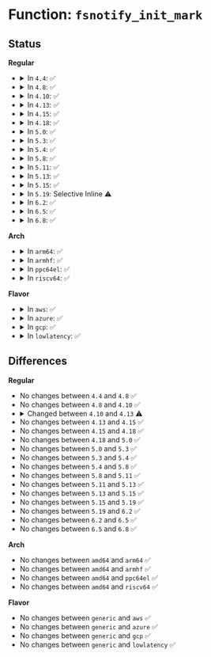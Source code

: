 # Function: <code>fsnotify_init_mark</code>

## Status
<b>Regular</b>
<ul>
<li>
<details>
<summary>In <code>4.4</code>: ✅</summary>

```c
void fsnotify_init_mark(struct fsnotify_mark *mark, void (*free_mark)(struct fsnotify_mark *));
```

**Collision:** Unique Global

**Inline:** No

**Transformation:** False

**Instances:**

```
In fs/notify/mark.c (ffffffff81250230)
Location: fs/notify/mark.c:490
Inline: False
Direct callers:
  - kernel/audit_watch.c:audit_add_watch
  - kernel/audit_fsnotify.c:audit_alloc_mark
  - kernel/audit_tree.c:alloc_chunk
  - fs/notify/dnotify/dnotify.c:fcntl_dirnotify
  - fs/notify/inotify/inotify_user.c:SyS_inotify_add_watch
```
**Symbols:**

```
ffffffff81250230-ffffffff81250271: fsnotify_init_mark (STB_GLOBAL)
```
</details>
</li>
<li>
<details>
<summary>In <code>4.8</code>: ✅</summary>

```c
void fsnotify_init_mark(struct fsnotify_mark *mark, void (*free_mark)(struct fsnotify_mark *));
```

**Collision:** Unique Global

**Inline:** No

**Transformation:** False

**Instances:**

```
In fs/notify/mark.c (ffffffff81278a30)
Location: fs/notify/mark.c:531
Inline: False
Direct callers:
  - kernel/audit_watch.c:audit_add_watch
  - kernel/audit_fsnotify.c:audit_alloc_mark
  - kernel/audit_tree.c:alloc_chunk
  - fs/notify/dnotify/dnotify.c:fcntl_dirnotify
  - fs/notify/inotify/inotify_user.c:SyS_inotify_add_watch
```
**Symbols:**

```
ffffffff81278a30-ffffffff81278a71: fsnotify_init_mark (STB_GLOBAL)
```
</details>
</li>
<li>
<details>
<summary>In <code>4.10</code>: ✅</summary>

```c
void fsnotify_init_mark(struct fsnotify_mark *mark, void (*free_mark)(struct fsnotify_mark *));
```

**Collision:** Unique Global

**Inline:** No

**Transformation:** False

**Instances:**

```
In fs/notify/mark.c (ffffffff8128c660)
Location: fs/notify/mark.c:519
Inline: False
Direct callers:
  - kernel/audit_watch.c:audit_add_watch
  - kernel/audit_fsnotify.c:audit_alloc_mark
  - kernel/audit_tree.c:alloc_chunk
  - fs/notify/dnotify/dnotify.c:fcntl_dirnotify
  - fs/notify/inotify/inotify_user.c:SyS_inotify_add_watch
```
**Symbols:**

```
ffffffff8128c660-ffffffff8128c6a1: fsnotify_init_mark (STB_GLOBAL)
```
</details>
</li>
<li>
<details>
<summary>In <code>4.13</code>: ✅</summary>

```c
void fsnotify_init_mark(struct fsnotify_mark *mark, struct fsnotify_group *group);
```

**Collision:** Unique Global

**Inline:** No

**Transformation:** False

**Instances:**

```
In fs/notify/mark.c (ffffffff812994e0)
Location: fs/notify/mark.c:739
Inline: False
Direct callers:
  - kernel/audit_watch.c:audit_add_watch
  - kernel/audit_fsnotify.c:audit_alloc_mark
  - kernel/audit_tree.c:alloc_chunk
  - fs/notify/dnotify/dnotify.c:fcntl_dirnotify
  - fs/notify/inotify/inotify_user.c:SyS_inotify_add_watch
```
**Symbols:**

```
ffffffff812994e0-ffffffff81299539: fsnotify_init_mark (STB_GLOBAL)
```
</details>
</li>
<li>
<details>
<summary>In <code>4.15</code>: ✅</summary>

```c
void fsnotify_init_mark(struct fsnotify_mark *mark, struct fsnotify_group *group);
```

**Collision:** Unique Global

**Inline:** No

**Transformation:** False

**Instances:**

```
In fs/notify/mark.c (ffffffff812bc850)
Location: fs/notify/mark.c:738
Inline: False
Direct callers:
  - kernel/audit_watch.c:audit_add_watch
  - kernel/audit_fsnotify.c:audit_alloc_mark
  - kernel/audit_tree.c:alloc_chunk
  - fs/notify/dnotify/dnotify.c:fcntl_dirnotify
  - fs/notify/inotify/inotify_user.c:SyS_inotify_add_watch
```
**Symbols:**

```
ffffffff812bc850-ffffffff812bc8a9: fsnotify_init_mark (STB_GLOBAL)
```
</details>
</li>
<li>
<details>
<summary>In <code>4.18</code>: ✅</summary>

```c
void fsnotify_init_mark(struct fsnotify_mark *mark, struct fsnotify_group *group);
```

**Collision:** Unique Global

**Inline:** No

**Transformation:** False

**Instances:**

```
In fs/notify/mark.c (ffffffff812e52c0)
Location: fs/notify/mark.c:744
Inline: False
Direct callers:
  - kernel/audit_watch.c:audit_add_watch
  - kernel/audit_fsnotify.c:audit_alloc_mark
  - kernel/audit_tree.c:alloc_chunk
  - fs/notify/dnotify/dnotify.c:fcntl_dirnotify
  - fs/notify/inotify/inotify_user.c:inotify_update_watch
```
**Symbols:**

```
ffffffff812e52c0-ffffffff812e531a: fsnotify_init_mark (STB_GLOBAL)
```
</details>
</li>
<li>
<details>
<summary>In <code>5.0</code>: ✅</summary>

```c
void fsnotify_init_mark(struct fsnotify_mark *mark, struct fsnotify_group *group);
```

**Collision:** Unique Global

**Inline:** No

**Transformation:** False

**Instances:**

```
In fs/notify/mark.c (ffffffff812f9f30)
Location: fs/notify/mark.c:778
Inline: False
Direct callers:
  - kernel/audit_watch.c:audit_add_watch
  - kernel/audit_fsnotify.c:audit_alloc_mark
  - kernel/audit_tree.c:tag_mount
  - fs/notify/dnotify/dnotify.c:fcntl_dirnotify
  - fs/notify/inotify/inotify_user.c:inotify_update_watch
  - fs/notify/fanotify/fanotify_user.c:fanotify_add_mark
```
**Symbols:**

```
ffffffff812f9f30-ffffffff812f9f8a: fsnotify_init_mark (STB_GLOBAL)
```
</details>
</li>
<li>
<details>
<summary>In <code>5.3</code>: ✅</summary>

```c
void fsnotify_init_mark(struct fsnotify_mark *mark, struct fsnotify_group *group);
```

**Collision:** Unique Global

**Inline:** No

**Transformation:** False

**Instances:**

```
In fs/notify/mark.c (ffffffff8131a5c0)
Location: fs/notify/mark.c:805
Inline: False
Direct callers:
  - kernel/audit_watch.c:audit_add_watch
  - kernel/audit_fsnotify.c:audit_alloc_mark
  - kernel/audit_tree.c:tag_mount
  - fs/notify/dnotify/dnotify.c:fcntl_dirnotify
  - fs/notify/inotify/inotify_user.c:inotify_update_watch
  - fs/notify/fanotify/fanotify_user.c:fanotify_add_mark
```
**Symbols:**

```
ffffffff8131a5c0-ffffffff8131a622: fsnotify_init_mark (STB_GLOBAL)
```
</details>
</li>
<li>
<details>
<summary>In <code>5.4</code>: ✅</summary>

```c
void fsnotify_init_mark(struct fsnotify_mark *mark, struct fsnotify_group *group);
```

**Collision:** Unique Global

**Inline:** No

**Transformation:** False

**Instances:**

```
In fs/notify/mark.c (ffffffff8132d3e0)
Location: fs/notify/mark.c:806
Inline: False
Direct callers:
  - kernel/audit_watch.c:audit_add_watch
  - kernel/audit_fsnotify.c:audit_alloc_mark
  - kernel/audit_tree.c:tag_mount
  - fs/notify/dnotify/dnotify.c:fcntl_dirnotify
  - fs/notify/inotify/inotify_user.c:inotify_update_watch
  - fs/notify/fanotify/fanotify_user.c:fanotify_add_mark
```
**Symbols:**

```
ffffffff8132d3e0-ffffffff8132d442: fsnotify_init_mark (STB_GLOBAL)
```
</details>
</li>
<li>
<details>
<summary>In <code>5.8</code>: ✅</summary>

```c
void fsnotify_init_mark(struct fsnotify_mark *mark, struct fsnotify_group *group);
```

**Collision:** Unique Global

**Inline:** No

**Transformation:** False

**Instances:**

```
In fs/notify/mark.c (ffffffff81367210)
Location: fs/notify/mark.c:810
Inline: False
Direct callers:
  - kernel/audit_watch.c:audit_add_watch
  - kernel/audit_fsnotify.c:audit_alloc_mark
  - kernel/audit_tree.c:create_chunk
  - fs/notify/dnotify/dnotify.c:fcntl_dirnotify
  - fs/notify/inotify/inotify_user.c:inotify_new_watch
  - fs/notify/fanotify/fanotify_user.c:fanotify_add_mark
```
**Symbols:**

```
ffffffff81367210-ffffffff8136726b: fsnotify_init_mark (STB_GLOBAL)
```
</details>
</li>
<li>
<details>
<summary>In <code>5.11</code>: ✅</summary>

```c
void fsnotify_init_mark(struct fsnotify_mark *mark, struct fsnotify_group *group);
```

**Collision:** Unique Global

**Inline:** No

**Transformation:** False

**Instances:**

```
In fs/notify/mark.c (ffffffff81374570)
Location: fs/notify/mark.c:810
Inline: False
Direct callers:
  - kernel/audit_watch.c:audit_add_watch
  - kernel/audit_fsnotify.c:audit_alloc_mark
  - kernel/audit_tree.c:create_chunk
  - fs/notify/dnotify/dnotify.c:fcntl_dirnotify
  - fs/notify/inotify/inotify_user.c:inotify_new_watch
  - fs/notify/fanotify/fanotify_user.c:fanotify_add_mark
```
**Symbols:**

```
ffffffff81374570-ffffffff813745cb: fsnotify_init_mark (STB_GLOBAL)
```
</details>
</li>
<li>
<details>
<summary>In <code>5.13</code>: ✅</summary>

```c
void fsnotify_init_mark(struct fsnotify_mark *mark, struct fsnotify_group *group);
```

**Collision:** Unique Global

**Inline:** No

**Transformation:** False

**Instances:**

```
In fs/notify/mark.c (ffffffff8137af20)
Location: fs/notify/mark.c:806
Inline: False
Direct callers:
  - kernel/audit_watch.c:audit_add_watch
  - kernel/audit_fsnotify.c:audit_alloc_mark
  - kernel/audit_tree.c:create_chunk
  - fs/notify/dnotify/dnotify.c:fcntl_dirnotify
  - fs/notify/inotify/inotify_user.c:inotify_update_watch
  - fs/notify/fanotify/fanotify_user.c:fanotify_add_mark
```
**Symbols:**

```
ffffffff8137af20-ffffffff8137af7b: fsnotify_init_mark (STB_GLOBAL)
```
</details>
</li>
<li>
<details>
<summary>In <code>5.15</code>: ✅</summary>

```c
void fsnotify_init_mark(struct fsnotify_mark *mark, struct fsnotify_group *group);
```

**Collision:** Unique Global

**Inline:** No

**Transformation:** False

**Instances:**

```
In fs/notify/mark.c (ffffffff813c7b80)
Location: fs/notify/mark.c:835
Inline: False
Direct callers:
  - kernel/audit_watch.c:audit_add_watch
  - kernel/audit_fsnotify.c:audit_alloc_mark
  - kernel/audit_tree.c:create_chunk
  - fs/notify/dnotify/dnotify.c:fcntl_dirnotify
  - fs/notify/inotify/inotify_user.c:inotify_update_watch
  - fs/notify/fanotify/fanotify_user.c:fanotify_add_mark
```
**Symbols:**

```
ffffffff813c7b80-ffffffff813c7bdb: fsnotify_init_mark (STB_GLOBAL)
```
</details>
</li>
<li>
<details>
<summary>In <code>5.19</code>: Selective Inline ⚠️</summary>

```c
void fsnotify_init_mark(struct fsnotify_mark *mark, struct fsnotify_group *group);
```

**Collision:** Unique Global

**Inline:** Selective

**Transformation:** False

**Instances:**

```
In fs/notify/mark.c (ffffffff8144f2b0)
Location: fs/notify/mark.c:872
Inline: True
Direct callers:
  - kernel/audit_watch.c:audit_add_watch
  - kernel/audit_fsnotify.c:audit_alloc_mark
  - kernel/audit_tree.c:create_chunk
  - fs/notify/dnotify/dnotify.c:fcntl_dirnotify
  - fs/notify/inotify/inotify_user.c:inotify_new_watch
  - fs/notify/fanotify/fanotify_user.c:fanotify_add_mark
```
**Symbols:**

```
ffffffff8144f2b0-ffffffff8144f317: fsnotify_init_mark (STB_GLOBAL)
```
</details>
</li>
<li>
<details>
<summary>In <code>6.2</code>: ✅</summary>

```c
void fsnotify_init_mark(struct fsnotify_mark *mark, struct fsnotify_group *group);
```

**Collision:** Unique Global

**Inline:** No

**Transformation:** False

**Instances:**

```
In fs/notify/mark.c (ffffffff814ddae0)
Location: fs/notify/mark.c:872
Inline: False
Direct callers:
  - kernel/audit_watch.c:audit_add_watch
  - kernel/audit_fsnotify.c:audit_alloc_mark
  - kernel/audit_tree.c:create_chunk
  - fs/notify/dnotify/dnotify.c:fcntl_dirnotify
  - fs/notify/inotify/inotify_user.c:inotify_new_watch
  - fs/notify/fanotify/fanotify_user.c:fanotify_add_mark
```
**Symbols:**

```
ffffffff814ddae0-ffffffff814ddb47: fsnotify_init_mark (STB_GLOBAL)
```
</details>
</li>
<li>
<details>
<summary>In <code>6.5</code>: ✅</summary>

```c
void fsnotify_init_mark(struct fsnotify_mark *mark, struct fsnotify_group *group);
```

**Collision:** Unique Global

**Inline:** No

**Transformation:** False

**Instances:**

```
In fs/notify/mark.c (ffffffff815142c0)
Location: fs/notify/mark.c:872
Inline: False
Direct callers:
  - kernel/audit_watch.c:audit_add_watch
  - kernel/audit_fsnotify.c:audit_alloc_mark
  - kernel/audit_tree.c:create_chunk
  - fs/notify/dnotify/dnotify.c:fcntl_dirnotify
  - fs/notify/inotify/inotify_user.c:inotify_new_watch
  - fs/notify/fanotify/fanotify_user.c:fanotify_add_mark
```
**Symbols:**

```
ffffffff815142c0-ffffffff81514327: fsnotify_init_mark (STB_GLOBAL)
```
</details>
</li>
<li>
<details>
<summary>In <code>6.8</code>: ✅</summary>

```c
void fsnotify_init_mark(struct fsnotify_mark *mark, struct fsnotify_group *group);
```

**Collision:** Unique Global

**Inline:** No

**Transformation:** False

**Instances:**

```
In fs/notify/mark.c (ffffffff81548790)
Location: fs/notify/mark.c:836
Inline: False
Direct callers:
  - kernel/audit_watch.c:audit_add_watch
  - kernel/audit_fsnotify.c:audit_alloc_mark
  - kernel/audit_tree.c:create_chunk
  - fs/notify/dnotify/dnotify.c:fcntl_dirnotify
  - fs/notify/inotify/inotify_user.c:inotify_new_watch
  - fs/notify/fanotify/fanotify_user.c:fanotify_add_new_mark
```
**Symbols:**

```
ffffffff81548790-ffffffff815487f7: fsnotify_init_mark (STB_GLOBAL)
```
</details>
</li>
</ul>
<b>Arch</b>
<ul>
<li>
<details>
<summary>In <code>arm64</code>: ✅</summary>

```c
void fsnotify_init_mark(struct fsnotify_mark *mark, struct fsnotify_group *group);
```

**Collision:** Unique Global

**Inline:** No

**Transformation:** False

**Instances:**

```
In fs/notify/mark.c (ffff8000103e9278)
Location: fs/notify/mark.c:806
Inline: False
Direct callers:
  - kernel/audit_watch.c:audit_add_watch
  - kernel/audit_fsnotify.c:audit_alloc_mark
  - kernel/audit_tree.c:tag_mount
  - fs/notify/dnotify/dnotify.c:fcntl_dirnotify
  - fs/notify/inotify/inotify_user.c:__arm64_sys_inotify_add_watch
  - fs/notify/fanotify/fanotify_user.c:fanotify_add_mark
```
**Symbols:**

```
ffff8000103e9278-ffff8000103e92cc: fsnotify_init_mark (STB_GLOBAL)
```
</details>
</li>
<li>
<details>
<summary>In <code>armhf</code>: ✅</summary>

```c
void fsnotify_init_mark(struct fsnotify_mark *mark, struct fsnotify_group *group);
```

**Collision:** Unique Global

**Inline:** No

**Transformation:** False

**Instances:**

```
In fs/notify/mark.c (c05c0b1c)
Location: fs/notify/mark.c:806
Inline: False
Direct callers:
  - kernel/audit_watch.c:audit_add_watch
  - kernel/audit_fsnotify.c:audit_alloc_mark
  - kernel/audit_tree.c:tag_mount
  - fs/notify/dnotify/dnotify.c:fcntl_dirnotify
  - fs/notify/inotify/inotify_user.c:__se_sys_inotify_add_watch
  - fs/notify/fanotify/fanotify_user.c:fanotify_add_mark
```
**Symbols:**

```
c05c0b1c-c05c0b64: fsnotify_init_mark (STB_GLOBAL)
```
</details>
</li>
<li>
<details>
<summary>In <code>ppc64el</code>: ✅</summary>

```c
void fsnotify_init_mark(struct fsnotify_mark *mark, struct fsnotify_group *group);
```

**Collision:** Unique Global

**Inline:** No

**Transformation:** False

**Instances:**

```
In fs/notify/mark.c (c0000000004f0580)
Location: fs/notify/mark.c:806
Inline: False
Direct callers:
  - kernel/audit_watch.c:audit_add_watch
  - kernel/audit_fsnotify.c:audit_alloc_mark
  - kernel/audit_tree.c:tag_mount
  - fs/notify/dnotify/dnotify.c:fcntl_dirnotify
  - fs/notify/inotify/inotify_user.c:__se_sys_inotify_add_watch
  - fs/notify/fanotify/fanotify_user.c:fanotify_add_mark
```
**Symbols:**

```
c0000000004f0580-c0000000004f05fc: fsnotify_init_mark (STB_GLOBAL)
```
</details>
</li>
<li>
<details>
<summary>In <code>riscv64</code>: ✅</summary>

```c
void fsnotify_init_mark(struct fsnotify_mark *mark, struct fsnotify_group *group);
```

**Collision:** Unique Global

**Inline:** No

**Transformation:** False

**Instances:**

```
In fs/notify/mark.c (ffffffe00029dd7e)
Location: fs/notify/mark.c:806
Inline: False
Direct callers:
  - kernel/audit_watch.c:audit_add_watch
  - kernel/audit_fsnotify.c:audit_alloc_mark
  - kernel/audit_tree.c:tag_mount
  - fs/notify/dnotify/dnotify.c:fcntl_dirnotify
  - fs/notify/inotify/inotify_user.c:__se_sys_inotify_add_watch
  - fs/notify/fanotify/fanotify_user.c:fanotify_add_mark
```
**Symbols:**

```
ffffffe00029dd7e-ffffffe00029ddce: fsnotify_init_mark (STB_GLOBAL)
```
</details>
</li>
</ul>
<b>Flavor</b>
<ul>
<li>
<details>
<summary>In <code>aws</code>: ✅</summary>

```c
void fsnotify_init_mark(struct fsnotify_mark *mark, struct fsnotify_group *group);
```

**Collision:** Unique Global

**Inline:** No

**Transformation:** False

**Instances:**

```
In fs/notify/mark.c (ffffffff813259c0)
Location: fs/notify/mark.c:806
Inline: False
Direct callers:
  - kernel/audit_watch.c:audit_add_watch
  - kernel/audit_fsnotify.c:audit_alloc_mark
  - kernel/audit_tree.c:tag_mount
  - fs/notify/dnotify/dnotify.c:fcntl_dirnotify
  - fs/notify/inotify/inotify_user.c:inotify_update_watch
  - fs/notify/fanotify/fanotify_user.c:fanotify_add_mark
```
**Symbols:**

```
ffffffff813259c0-ffffffff81325a22: fsnotify_init_mark (STB_GLOBAL)
```
</details>
</li>
<li>
<details>
<summary>In <code>azure</code>: ✅</summary>

```c
void fsnotify_init_mark(struct fsnotify_mark *mark, struct fsnotify_group *group);
```

**Collision:** Unique Global

**Inline:** No

**Transformation:** False

**Instances:**

```
In fs/notify/mark.c (ffffffff81316560)
Location: fs/notify/mark.c:806
Inline: False
Direct callers:
  - kernel/audit_watch.c:audit_add_watch
  - kernel/audit_fsnotify.c:audit_alloc_mark
  - kernel/audit_tree.c:tag_mount
  - fs/notify/dnotify/dnotify.c:fcntl_dirnotify
  - fs/notify/inotify/inotify_user.c:inotify_update_watch
  - fs/notify/fanotify/fanotify_user.c:fanotify_add_mark
```
**Symbols:**

```
ffffffff81316560-ffffffff813165c2: fsnotify_init_mark (STB_GLOBAL)
```
</details>
</li>
<li>
<details>
<summary>In <code>gcp</code>: ✅</summary>

```c
void fsnotify_init_mark(struct fsnotify_mark *mark, struct fsnotify_group *group);
```

**Collision:** Unique Global

**Inline:** No

**Transformation:** False

**Instances:**

```
In fs/notify/mark.c (ffffffff81323490)
Location: fs/notify/mark.c:806
Inline: False
Direct callers:
  - kernel/audit_watch.c:audit_add_watch
  - kernel/audit_fsnotify.c:audit_alloc_mark
  - kernel/audit_tree.c:tag_mount
  - fs/notify/dnotify/dnotify.c:fcntl_dirnotify
  - fs/notify/inotify/inotify_user.c:inotify_update_watch
  - fs/notify/fanotify/fanotify_user.c:fanotify_add_mark
```
**Symbols:**

```
ffffffff81323490-ffffffff813234f2: fsnotify_init_mark (STB_GLOBAL)
```
</details>
</li>
<li>
<details>
<summary>In <code>lowlatency</code>: ✅</summary>

```c
void fsnotify_init_mark(struct fsnotify_mark *mark, struct fsnotify_group *group);
```

**Collision:** Unique Global

**Inline:** No

**Transformation:** False

**Instances:**

```
In fs/notify/mark.c (ffffffff81335320)
Location: fs/notify/mark.c:806
Inline: False
Direct callers:
  - kernel/audit_watch.c:audit_add_watch
  - kernel/audit_fsnotify.c:audit_alloc_mark
  - kernel/audit_tree.c:tag_mount
  - fs/notify/dnotify/dnotify.c:fcntl_dirnotify
  - fs/notify/inotify/inotify_user.c:inotify_update_watch
  - fs/notify/fanotify/fanotify_user.c:fanotify_add_mark
```
**Symbols:**

```
ffffffff81335320-ffffffff81335382: fsnotify_init_mark (STB_GLOBAL)
```
</details>
</li>
</ul>

## Differences
<b>Regular</b>
<ul>
<li>
No changes between <code>4.4</code> and <code>4.8</code> ✅
</li>
<li>
No changes between <code>4.8</code> and <code>4.10</code> ✅
</li>
<li>
<details>
<summary>Changed between <code>4.10</code> and <code>4.13</code> ⚠️</summary>
<ul>
<li>
<b>Param added. </b>
<code>struct fsnotify_group *group</code>
</li>
<li>
<b>Param removed. </b>
<code>void (*free_mark)(struct fsnotify_mark *)</code>
</li>
</ul>
</details>
</li>
<li>
No changes between <code>4.13</code> and <code>4.15</code> ✅
</li>
<li>
No changes between <code>4.15</code> and <code>4.18</code> ✅
</li>
<li>
No changes between <code>4.18</code> and <code>5.0</code> ✅
</li>
<li>
No changes between <code>5.0</code> and <code>5.3</code> ✅
</li>
<li>
No changes between <code>5.3</code> and <code>5.4</code> ✅
</li>
<li>
No changes between <code>5.4</code> and <code>5.8</code> ✅
</li>
<li>
No changes between <code>5.8</code> and <code>5.11</code> ✅
</li>
<li>
No changes between <code>5.11</code> and <code>5.13</code> ✅
</li>
<li>
No changes between <code>5.13</code> and <code>5.15</code> ✅
</li>
<li>
No changes between <code>5.15</code> and <code>5.19</code> ✅
</li>
<li>
No changes between <code>5.19</code> and <code>6.2</code> ✅
</li>
<li>
No changes between <code>6.2</code> and <code>6.5</code> ✅
</li>
<li>
No changes between <code>6.5</code> and <code>6.8</code> ✅
</li>
</ul>
<b>Arch</b>
<ul>
<li>
No changes between <code>amd64</code> and <code>arm64</code> ✅
</li>
<li>
No changes between <code>amd64</code> and <code>armhf</code> ✅
</li>
<li>
No changes between <code>amd64</code> and <code>ppc64el</code> ✅
</li>
<li>
No changes between <code>amd64</code> and <code>riscv64</code> ✅
</li>
</ul>
<b>Flavor</b>
<ul>
<li>
No changes between <code>generic</code> and <code>aws</code> ✅
</li>
<li>
No changes between <code>generic</code> and <code>azure</code> ✅
</li>
<li>
No changes between <code>generic</code> and <code>gcp</code> ✅
</li>
<li>
No changes between <code>generic</code> and <code>lowlatency</code> ✅
</li>
</ul>
